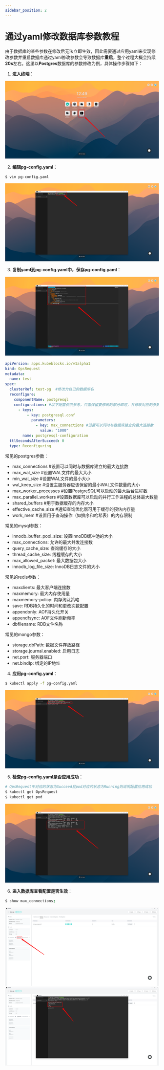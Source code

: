 ```yaml
---
sidebar_position: 2
---
```


# 通过yaml修改数据库参数教程

由于数据库的某些参数在修改后无法立即生效，因此需要通过应用yaml来实现修改参数并重启数据库通过yaml修改参数会导致数据库**重启**，整个过程大概会持续**20s**左右。这里以**Postgres**数据库的参数修改为例，具体操作步骤如下：
1. **进入终端**：

![config_1](./imgs/config_1.png)

2. **编辑pg-config.yaml**：

```bash
$ vim pg-config.yaml
```
![config_2](./imgs/config_2.png)

3. **复制yaml到pg-config.yaml中，保存pg-config.yaml**：

![config_3](./imgs/config_3.png)
```yaml
apiVersion: apps.kubeblocks.io/v1alpha1
kind: OpsRequest
metadata:
  name: test
spec:
  clusterRef: test-pg  #修改为自己的数据库名
  reconfigure:
    componentName: postgresql
    configurations: #以下配置仅供参考，只需保留要修改的部分即可，并修改对应的参数的值
      - keys:
          - key: postgresql.conf
            parameters:
              - key: max_connections #设置可以同时与数据库建立的最大连接数
                value: "1000"
        name: postgresql-configuration
  ttlSecondsAfterSucceed: 0
  type: Reconfiguring
```
常见的postgres参数：
+ max_connections #设置可以同时与数据库建立的最大连接数
+ max_wal_size #设置WAL文件的最大大小
+ min_wal_size #设置WAL文件的最小大小
+ wal_keep_size #设置主服务器应该保留的最小WAL文件数量的大小
+ max_worker_processes #设置PostgreSQL可以启动的最大后台进程数
+ max_parallel_workers #设置数据库可以启动的并行工作进程的总体最大数量
+ shared_buffers #用于数据缓存的内存大小
+ effective_cache_size #通知查询优化器可用于缓存的预估内存量
+ work_mem #设置用于查询操作（如排序和哈希表）的内存限制

常见的mysql参数：
+ innodb_buffer_pool_size: 设置InnoDB缓冲池的大小
+ max_connections: 允许的最大并发连接数
+ query_cache_size: 查询缓存的大小
+ thread_cache_size: 线程缓存的大小
+ max_allowed_packet: 最大数据包大小
+ innodb_log_file_size: InnoDB日志文件的大小

常见的redis参数：
+ maxclients: 最大客户端连接数
+ maxmemory: 最大内存使用量
+ maxmemory-policy: 内存淘汰策略
+ save: RDB持久化的时间和更改次数配置
+ appendonly: AOF持久化开关
+ appendfsync: AOF文件刷新频率
+ dbfilename: RDB文件名称

常见的mongo参数：
+ storage.dbPath: 数据文件存放路径
+ storage.journal.enabled: 启用日志
+ net.port: 服务器端口
+ net.bindIp: 绑定的IP地址

4. **应用pg-config.yaml**：


```bash
$ kubectl apply -f pg-config.yaml
```
![config_4](./imgs/config_4.png)

5. **检查pg-config.yaml是否应用成功**：
```bash
# OpsRequest中对应的状态为Succeed且pod对应的状态为Running则说明配置应用成功
$ kubectl get OpsRequest
$ kubectl get pod
```
![config_5](./imgs/config_5.png)

6. **进入数据库查看配置是否生效**：
```bash
$ show max_connections;
```
![config_6](./imgs/config_6.png)
![config_7](./imgs/config_7.png)

